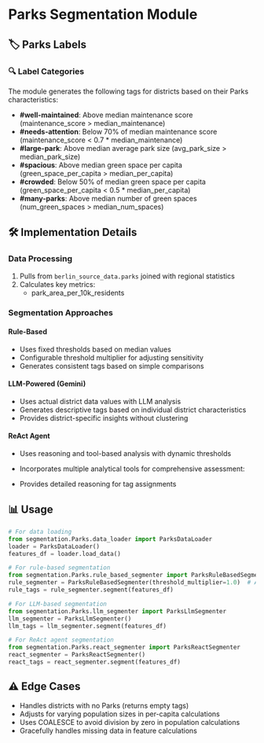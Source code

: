 # Parks Segmentation Module

## 🏷️ Parks Labels
### 🔍 Label Categories
The module generates the following tags for districts based on their Parks characteristics:

- **#well-maintained**: Above median maintenance score (maintenance_score > median_maintenance)
- **#needs-attention**: Below 70% of median maintenance score (maintenance_score < 0.7 * median_maintenance)
- **#large-park**: Above median average park size (avg_park_size > median_park_size)
- **#spacious**: Above median green space per capita (green_space_per_capita > median_per_capita)
- **#crowded**: Below 50% of median green space per capita (green_space_per_capita < 0.5 * median_per_capita)
- **#many-parks**: Above median number of green spaces (num_green_spaces > median_num_spaces)

## 🛠 Implementation Details
### Data Processing
1. Pulls from `berlin_source_data.parks` joined with regional statistics
2. Calculates key metrics:
      - park_area_per_10k_residents

### Segmentation Approaches
#### Rule-Based
- Uses fixed thresholds based on median values
- Configurable threshold multiplier for adjusting sensitivity
- Generates consistent tags based on simple comparisons

#### LLM-Powered (Gemini)
- Uses actual district data values with LLM analysis
- Generates descriptive tags based on individual district characteristics
- Provides district-specific insights without clustering

#### ReAct Agent
- Uses reasoning and tool-based analysis with dynamic thresholds
- Incorporates multiple analytical tools for comprehensive assessment:
  
- Provides detailed reasoning for tag assignments

## 📊 Usage
```python
# For data loading
from segmentation.Parks.data_loader import ParksDataLoader
loader = ParksDataLoader()
features_df = loader.load_data()

# For rule-based segmentation
from segmentation.Parks.rule_based_segmenter import ParksRuleBasedSegmenter
rule_segmenter = ParksRuleBasedSegmenter(threshold_multiplier=1.0)  # Adjust sensitivity
rule_tags = rule_segmenter.segment(features_df)

# For LLM-based segmentation
from segmentation.Parks.llm_segmenter import ParksLlmSegmenter
llm_segmenter = ParksLlmSegmenter()
llm_tags = llm_segmenter.segment(features_df)

# For ReAct agent segmentation
from segmentation.Parks.react_segmenter import ParksReactSegmenter
react_segmenter = ParksReactSegmenter()
react_tags = react_segmenter.segment(features_df)
```

## ⚠️ Edge Cases
- Handles districts with no Parks (returns empty tags)
- Adjusts for varying population sizes in per-capita calculations
- Uses COALESCE to avoid division by zero in population calculations
- Gracefully handles missing data in feature calculations
